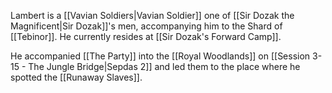 Lambert is a [[Vavian Soldiers|Vavian Soldier]] one of [[Sir Dozak the Magnificent|Sir Dozak]]'s men, accompanying him to the Shard of [[Tebinor]]. He currently resides at [[Sir Dozak's Forward Camp]].

He accompanied [[The Party]] into the [[Royal Woodlands]] on [[Session 3-15 - The Jungle Bridge|Sepdas 2]] and led them to the place where he spotted the [[Runaway Slaves]].